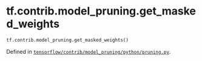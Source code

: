 <div itemscope itemtype="http://developers.google.com/ReferenceObject">
<meta itemprop="name" content="tf.contrib.model_pruning.get_masked_weights" />
</div>

# tf.contrib.model_pruning.get_masked_weights

``` python
tf.contrib.model_pruning.get_masked_weights()
```



Defined in [`tensorflow/contrib/model_pruning/python/pruning.py`](https://www.tensorflow.org/code/tensorflow/contrib/model_pruning/python/pruning.py).

